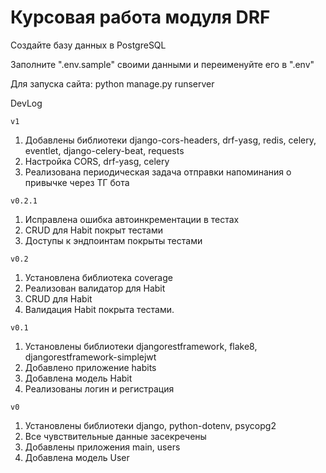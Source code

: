 # Курсовая работа модуля DRF

Создайте базу данных в PostgreSQL

Заполните ".env.sample" своими данными и переименуйте его в ".env"

Для запуска сайта: python manage.py runserver

DevLog

`v1`
1. Добавлены библиотеки django-cors-headers, drf-yasg, redis, celery, eventlet, django-celery-beat, requests
2. Настройка CORS, drf-yasg, celery
3. Реализована периодическая задача отправки напоминания о привычке через ТГ бота

`v0.2.1`
1. Исправлена ошибка автоинкрементации в тестах
2. CRUD для Habit покрыт тестами
3. Доступы к эндпоинтам покрыты тестами

`v0.2`
1. Установлена библиотека coverage
2. Реализован валидатор для Habit
3. CRUD для Habit
4. Валидация Habit покрыта тестами.

`v0.1`
1. Установлены библиотеки djangorestframework, flake8, djangorestframework-simplejwt
2. Добавлено приложение habits
3. Добавлена модель Habit
4. Реализованы логин и регистрация

`v0`
1. Установлены библиотеки django, python-dotenv, psycopg2
2. Все чувствительные данные засекречены
3. Добавлены приложения main, users
4. Добавлена модель User
